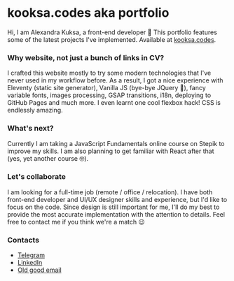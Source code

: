 # kooksa.codes aka portfolio
Hi, I am Alexandra Kuksa, a front-end developer &#128075;
 This portfolio features some of the latest projects I've implemented. Available at [kooksa.codes](https://kooksa.codes).

### Why website, not just a bunch of links in CV?
I crafted this website mostly to try some modern technologies that I've never used in my workflow before. As a result, I got a nice experience with Eleventy (static site generator), Vanilla JS (bye-bye JQuery &#129396;), fancy variable fonts, images processing, GSAP transitions, i18n, deploying to GitHub Pages and much more. I even learnt one cool flexbox hack! CSS is endlessly amazing.

### What's next?
Currently I am taking a JavaScript Fundamentals online course on Stepik to improve my skills. I am also planning to get familiar with React after that (yes, yet another course &#129299;).

### Let's collaborate
I am looking for a full-time job (remote / office / relocation). I have both front-end developer and UI/UX designer skills and experience, but I'd like to focus on the code. Since design is still important for me, I'll do my best to provide the most accurate implementation with the attention to details. Feel free to contact me if you think we're a match &#128521;

### Contacts
- [Telegram](https://t.me/alexkooksa)
- [LinkedIn](https://www.linkedin.com/in/alexkooksa/)
- [Old good email](mailto:alex.kooksa@gmail.com)
